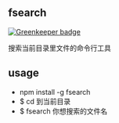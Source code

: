 ## fsearch

[![Greenkeeper badge](https://badges.greenkeeper.io/dyygtfx/fsearch.svg)](https://greenkeeper.io/)

搜索当前目录里文件的命令行工具


## usage

- npm install -g fsearch
- $ cd 到当前目录
- $ fsearch 你想搜索的文件名

